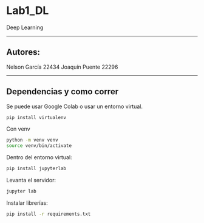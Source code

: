 # Lab1_DL
Deep Learning

---

## Autores:

Nelson García 22434
Joaquín Puente 22296

---

## Dependencias y como correr

Se puede usar Google Colab o usar un entorno virtual.

```bash
pip install virtualenv
```

Con venv

```bash
python -m venv venv
source venv/bin/activate
```

Dentro del entorno virtual:

```bash
pip install jupyterlab
```

Levanta el servidor:

```bash
jupyter lab
```

Instalar librerías:
```bash
pip install -r requirements.txt
```

